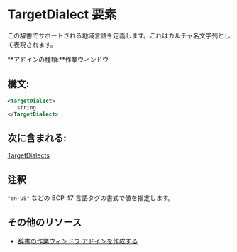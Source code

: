 
# <a name="targetdialect-element"></a>TargetDialect 要素
 この辞書でサポートされる地域言語を定義します。これはカルチャ名文字列として表現されます。

 **アドインの種類:**作業ウィンドウ


## <a name="syntax"></a>構文:


```XML
<TargetDialect>
   string 
</TargetDialect>
```


## <a name="contained-in"></a>次に含まれる:

[TargetDialects](../../reference/manifest/targetdialects.md)


## <a name="remarks"></a>注釈

`"en-US"` などの BCP 47 言語タグの書式で値を指定します。


## <a name="additional-resources"></a>その他のリソース



- [辞書の作業ウィンドウ アドインを作成する](../../docs/word/dictionary-task-pane-add-ins.md)
    
